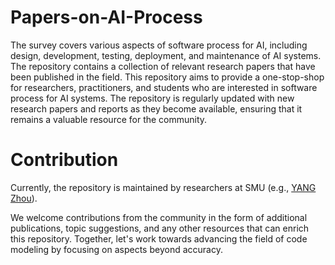 # Papers-on-AI-Process

The survey covers various aspects of software process for AI, including design, development, testing, deployment, and maintenance of AI systems. The repository contains a collection of relevant research papers that have been published in the field. This repository aims to provide a one-stop-shop for researchers, practitioners, and students who are interested in software process for AI systems. The repository is regularly updated with new research papers and reports as they become available, ensuring that it remains a valuable resource for the community.


# Contribution

Currently, the repository is maintained by researchers at SMU (e.g., [YANG Zhou](https://yangzhou6666.github.io)).

We welcome contributions from the community in the form of additional publications, topic suggestions, and any other resources that can enrich this repository. Together, let's work towards advancing the field of code modeling by focusing on aspects beyond accuracy.
